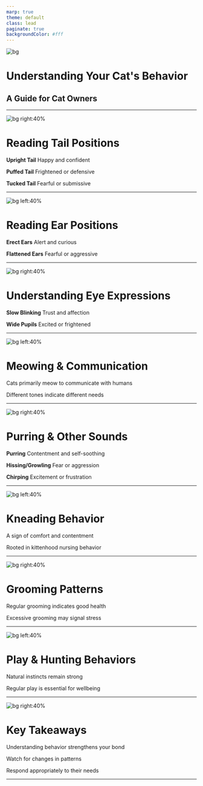 ```yaml
---
marp: true
theme: default
class: lead
paginate: true
backgroundColor: #fff
---
```


<!-- _class: lead -->
![bg](images/cat-title.jpg)

# Understanding Your Cat's Behavior
## A Guide for Cat Owners

---

<!-- _class: lead -->
![bg right:40%](images/cat-tail.jpg)

# Reading Tail Positions

**Upright Tail**
Happy and confident

**Puffed Tail**
Frightened or defensive

**Tucked Tail**
Fearful or submissive

---

<!-- _class: lead -->
![bg left:40%](images/cat-ears.jpg)

# Reading Ear Positions

**Erect Ears**
Alert and curious

**Flattened Ears**
Fearful or aggressive

---

<!-- _class: lead -->
![bg right:40%](images/cat-eyes.jpg)

# Understanding Eye Expressions

**Slow Blinking**
Trust and affection

**Wide Pupils**
Excited or frightened

---

<!-- _class: lead -->
![bg left:40%](images/cat-meow.jpg)

# Meowing & Communication

Cats primarily meow to communicate with humans

Different tones indicate different needs

---

<!-- _class: lead -->
![bg right:40%](images/cat-purr.jpg)

# Purring & Other Sounds

**Purring**
Contentment and self-soothing

**Hissing/Growling**
Fear or aggression

**Chirping**
Excitement or frustration

---

<!-- _class: lead -->
![bg left:40%](images/cat-knead.jpg)

# Kneading Behavior

A sign of comfort and contentment

Rooted in kittenhood nursing behavior

---

<!-- _class: lead -->
![bg right:40%](images/cat-groom.jpg)

# Grooming Patterns

Regular grooming indicates good health

Excessive grooming may signal stress

---

<!-- _class: lead -->
![bg left:40%](images/cat-play.jpg)

# Play & Hunting Behaviors

Natural instincts remain strong

Regular play is essential for wellbeing

---

<!-- _class: lead -->
![bg right:40%](images/cat-happy.jpg)

# Key Takeaways

Understanding behavior strengthens your bond

Watch for changes in patterns

Respond appropriately to their needs

---
